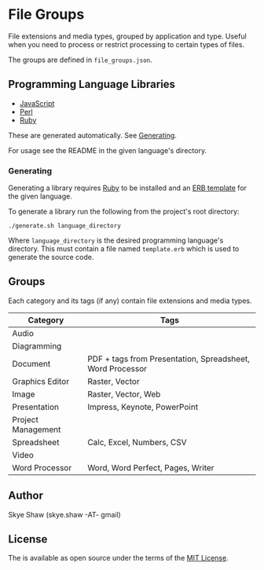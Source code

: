 # File Groups

File extensions and media types, grouped by application and type. Useful when you need to process or restrict processing to certain types of files.

The groups are defined in `file_groups.json`.

## Programming Language Libraries

* [JavaScript](js)
* [Perl](perl)
* [Ruby](ruby)

These are generated automatically. See [Generating](#generating).

For usage see the README in the given language's directory.

### Generating

Generating a library requires [Ruby](https://www.ruby-lang.org/) to be installed and
an [ERB template](https://en.wikipedia.org/wiki/ERuby) for the given language.

To generate a library run the following from the project's root directory:
```
./generate.sh language_directory
```

Where `language_directory` is the desired programming language's directory.
This must contain a file named `template.erb` which is used to generate the source code.

## Groups

Each category and its tags (if any) contain file extensions and media types.

| Category           | Tags                                                      |
|--------------------|-----------------------------------------------------------|
| Audio              |                                                           |
| Diagramming        |                                                           |
| Document           | PDF + tags from Presentation, Spreadsheet, Word Processor |
| Graphics Editor    | Raster, Vector                                            |
| Image              | Raster, Vector, Web                                       |
| Presentation       | Impress, Keynote, PowerPoint                              |
| Project Management |                                                           |
| Spreadsheet        | Calc, Excel, Numbers, CSV                                 |
| Video              |                                                           |
| Word Processor     | Word, Word Perfect, Pages, Writer                         |

## Author

Skye Shaw (skye.shaw -AT- gmail)

## License

The is available as open source under the terms of the [MIT License](https://opensource.org/licenses/MIT).
